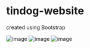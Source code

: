 # tindog-website 
created using Bootstrap

![image](https://github.com/uyentran1/tindog-website/assets/145478783/c850f661-3d1c-40df-a5c7-01c4e9dfaf52)
![image](https://github.com/uyentran1/tindog-website/assets/145478783/2f7915f7-a53f-4f39-a4ad-c90bf32ab860)
![image](https://github.com/uyentran1/tindog-website/assets/145478783/42005afd-f03d-41a7-8dc6-ceeaa0260b71)
